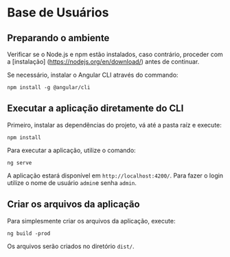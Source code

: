 # Base de Usuários

## Preparando o ambiente

Verificar se o Node.js e npm estão instalados, caso contrário, proceder com a [instalação] (https://nodejs.org/en/download/) antes de continuar.

Se necessário, instalar o Angular CLI através do commando:

```
npm install -g @angular/cli
```

## Executar a aplicação diretamente do CLI

Primeiro, instalar as dependências do projeto, vá até a pasta raíz e execute:

```
npm install
```

Para executar a aplicação, utilize o comando:

```
ng serve
```

A aplicação estará disponível em `http://localhost:4200/`. Para fazer o login utilize o nome de usuário `admin`e senha `admin`.

## Criar os arquivos da aplicação

Para simplesmente criar os arquivos da aplicação, execute:

```
ng build -prod
```

Os arquivos serão criados no diretório `dist/`.